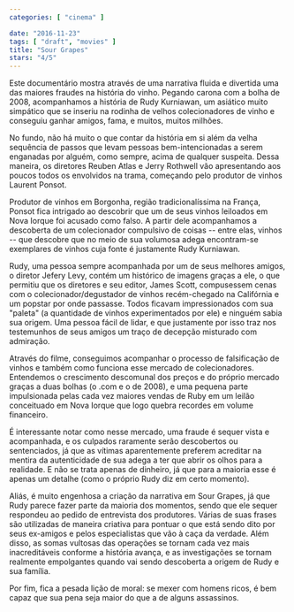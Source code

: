 ```yaml
---
categories: [ "cinema" ]

date: "2016-11-23"
tags: [ "draft", "movies" ]
title: "Sour Grapes"
stars: "4/5"
---
```

Este documentário mostra através de uma narrativa fluida e divertida uma das maiores fraudes na história do vinho. Pegando carona com a bolha de 2008, acompanhamos a história de Rudy Kurniawan, um asiático muito simpático que se inseriu na rodinha de velhos colecionadores de vinho e conseguiu ganhar amigos, fama, e muitos, muitos milhões.

No fundo, não há muito o que contar da história em si além da velha sequência de passos que levam pessoas bem-intencionadas a serem enganadas por alguém, como sempre, acima de qualquer suspeita. Dessa maneira, os diretores Reuben Atlas e Jerry Rothwell vão apresentando aos poucos todos os envolvidos na trama, começando pelo produtor de vinhos Laurent Ponsot.

Produtor de vinhos em Borgonha, região tradicionalíssima na França, Ponsot fica intrigado ao descobrir que um de seus vinhos leiloados em Nova Iorque foi acusado como falso. A partir dele acompanhamos a descoberta de um colecionador compulsivo de coisas -- entre elas, vinhos -- que descobre que no meio de sua volumosa adega encontram-se exemplares de vinhos cuja fonte é justamente Rudy Kurniawan.

Rudy, uma pessoa sempre acompanhada por um de seus melhores amigos, o diretor Jefery Levy, contém um histórico de imagens graças a ele, o que permitiu que os diretores e seu editor, James Scott, compusessem cenas com o colecionador/degustador de vinhos recém-chegado na Califórnia e um popstar por onde passasse. Todos ficavam impressionados com sua "paleta" (a quantidade de vinhos experimentados por ele) e ninguém sabia sua origem. Uma pessoa fácil de lidar, e que justamente por isso traz nos testemunhos de seus amigos um traço de decepção misturado com admiração.

Através do filme, conseguimos acompanhar o processo de falsificação de vinhos e também como funciona esse mercado de colecionadores. Entendemos o crescimento descomunal dos preços e do próprio mercado graças a duas bolhas (o .com e o de 2008), e uma pequena parte impulsionada pelas cada vez maiores vendas de Ruby em um leilão conceituado em Nova Iorque que logo quebra recordes em volume financeiro.

É interessante notar como nesse mercado, uma fraude é sequer vista e acompanhada, e os culpados raramente serão descobertos ou sentenciados, já que as vítimas aparentemente preferem acreditar na mentira da autenticidade de sua adega a ter que abrir os olhos para a realidade. E não se trata apenas de dinheiro, já que para a maioria esse é apenas um detalhe (como o próprio Rudy diz em certo momento).

Aliás, é muito engenhosa a criação da narrativa em Sour Grapes, já que Rudy parece fazer parte da maioria dos momentos, sendo que ele sequer respondeu ao pedido de entrevista dos produtores. Várias de suas frases são utilizadas de maneira criativa para pontuar o que está sendo dito por seus ex-amigos e pelos especialistas que vão à caça da verdade. Além disso, as somas vultosas das operações se tornam cada vez mais inacreditáveis conforme a história avança, e as investigações se tornam realmente empolgantes quando vai sendo descoberta a origem de Rudy e sua família.

Por fim, fica a pesada lição de moral: se mexer com homens ricos, é bem capaz que sua pena seja maior do que a de alguns assassinos.
